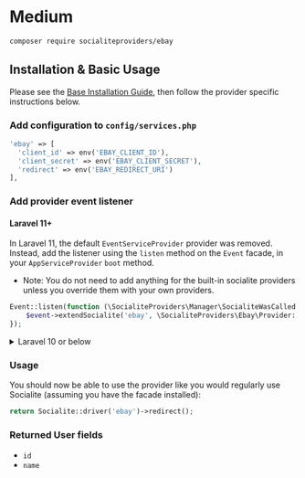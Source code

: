 # Medium

```bash
composer require socialiteproviders/ebay
```

## Installation & Basic Usage

Please see the [Base Installation Guide](https://socialiteproviders.com/usage/), then follow the provider specific instructions below.

### Add configuration to `config/services.php`

```php
'ebay' => [
  'client_id' => env('EBAY_CLIENT_ID'),
  'client_secret' => env('EBAY_CLIENT_SECRET'),
  'redirect' => env('EBAY_REDIRECT_URI')
],
```

### Add provider event listener

#### Laravel 11+

In Laravel 11, the default `EventServiceProvider` provider was removed. Instead, add the listener using the `listen` method on the `Event` facade, in your `AppServiceProvider` `boot` method.

- Note: You do not need to add anything for the built-in socialite providers unless you override them with your own providers.

```php
Event::listen(function (\SocialiteProviders\Manager\SocialiteWasCalled $event) {
    $event->extendSocialite('ebay', \SocialiteProviders\Ebay\Provider::class);
});
```

<details>
<summary>
Laravel 10 or below
</summary>
Configure the package's listener to listen for `SocialiteWasCalled` events.

Add the event to your `listen[]` array in `app/Providers/EventServiceProvider`. See the [Base Installation Guide](https://socialiteproviders.com/usage/) for detailed instructions.

```php
protected $listen = [
    \SocialiteProviders\Manager\SocialiteWasCalled::class => [
        // ... other providers
        \SocialiteProviders\Ebay\EbayExtendSocialite::class.'@handle',
    ],
];
```

</details>

### Usage

You should now be able to use the provider like you would regularly use Socialite (assuming you have the facade installed):

```php
return Socialite::driver('ebay')->redirect();
```

### Returned User fields

- `id`
- `name`
